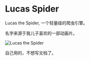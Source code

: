 # Lucas Spider

Lucas the Spider, 一个轻量级的爬虫引擎。

名字来源于我儿子喜欢的一部动画片。

![Lucas the Spider](111 "Lucas the Spider")

自己用的，不想写文档了。


